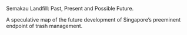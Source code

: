 Semakau Landfill: Past, Present and Possible Future.

A speculative map of the future development of Singapore’s preeminent endpoint of trash management. 


